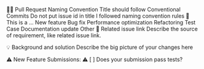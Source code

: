🧑‍⚖️ Pull Request Naming Convention
Title should follow Conventional Commits
Do not put issue id in title
I followed naming convention rules
🤔 This is a ...
New feature
Bug fix
Performance optimization
Refactoring
Test Case
Documentation update
Other
🔗 Related issue link
Describe the source of requirement, like related issue link.

💡 Background and solution
Describe the big picture of your changes here

⚠️ New Feature Submissions: ⚠️
[ ] Does your submission pass tests?
